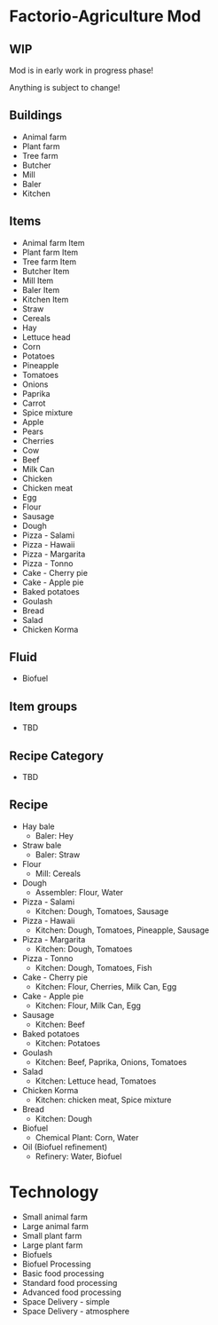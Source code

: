 # Factorio-Agriculture Mod

## WIP
Mod is in early work in progress phase!

Anything is subject to change!

## Buildings
- Animal farm
- Plant farm
- Tree farm
- Butcher
- Mill
- Baler 
- Kitchen

## Items
- Animal farm Item
- Plant farm Item
- Tree farm Item
- Butcher Item
- Mill Item
- Baler Item
- Kitchen Item
- Straw
- Cereals
- Hay
- Lettuce head
- Corn
- Potatoes
- Pineapple
- Tomatoes
- Onions
- Paprika
- Carrot
- Spice mixture
- Apple
- Pears
- Cherries
- Cow
- Beef
- Milk Can
- Chicken
- Chicken meat
- Egg
- Flour
- Sausage
- Dough
- Pizza - Salami
- Pizza - Hawaii
- Pizza - Margarita
- Pizza - Tonno
- Cake - Cherry pie
- Cake - Apple pie
- Baked potatoes
- Goulash
- Bread
- Salad
- Chicken Korma

## Fluid
- Biofuel

## Item groups
- TBD

## Recipe Category
- TBD

## Recipe
- Hay bale
  - Baler: Hey
- Straw bale
  - Baler: Straw
- Flour
  - Mill: Cereals
- Dough
  - Assembler: Flour, Water
- Pizza - Salami
  - Kitchen: Dough, Tomatoes, Sausage
- Pizza - Hawaii
  - Kitchen: Dough, Tomatoes, Pineapple, Sausage
- Pizza - Margarita
  - Kitchen: Dough, Tomatoes
- Pizza - Tonno
  - Kitchen: Dough, Tomatoes, Fish
- Cake - Cherry pie
  - Kitchen: Flour, Cherries, Milk Can, Egg
- Cake - Apple pie
  - Kitchen: Flour, Milk Can, Egg
- Sausage
  - Kitchen: Beef
- Baked potatoes
  - Kitchen: Potatoes
- Goulash
  - Kitchen: Beef, Paprika, Onions, Tomatoes
- Salad
  - Kitchen: Lettuce head, Tomatoes
- Chicken Korma
  - Kitchen: chicken meat,  Spice mixture
- Bread
  - Kitchen: Dough
- Biofuel
  - Chemical Plant: Corn, Water
- Oil (Biofuel refinement)
  - Refinery: Water, Biofuel

# Technology
- Small animal farm
- Large animal farm
- Small plant farm
- Large plant farm
- Biofuels
- Biofuel Processing
- Basic food processing
- Standard food processing
- Advanced food processing
- Space Delivery - simple
- Space Delivery - atmosphere
